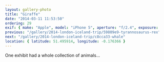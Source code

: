 ```yaml
---
layout: gallery-photo
title: "Giraffe"
date: "2014-03-11 11:53:50"
ordering: 29
exif: { make: "Apple", model: "iPhone 5", aperture: "f/2.4", exposure: "1/30" }
previous: "/gallery/2014-london-iceland-trip/59809e9-tyrannosaurus-rex"
next: "/gallery/2014-london-iceland-trip/c8cca33-whale"
location: { latitude: 51.495914, longitude: -0.176366 }
---
```


One exhibit had a whole collection of animals…
